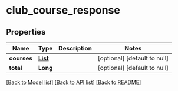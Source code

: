 # club_course_response
## Properties

| Name | Type | Description | Notes |
|------------ | ------------- | ------------- | -------------|
| **courses** | [**List**](club_course.md) |  | [optional] [default to null] |
| **total** | **Long** |  | [optional] [default to null] |

[[Back to Model list]](../README.md#documentation-for-models) [[Back to API list]](../README.md#documentation-for-api-endpoints) [[Back to README]](../README.md)

